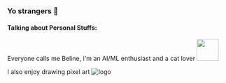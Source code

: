 ### Yo strangers 👋

<!--
**Biline-dev/Biline-dev** is a ✨ _special_ ✨ repository because its `README.md` (this file) appears on your GitHub profile.
-->

#### Talking about Personal Stuffs:

Everyone calls me Beline, i'm an AI/ML enthusiast and a cat lover <img src="https://media.giphy.com/media/mGcNjsfWAjY5AEZNw6/giphy.gif" width="50">

I also enjoy drawing pixel art ![logo](https://www.pixenli.com/image/0-fXs55-)
